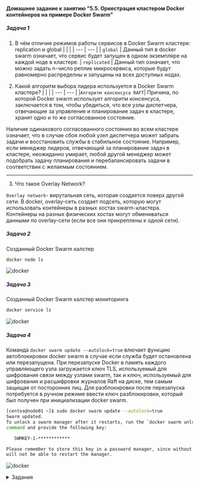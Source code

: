 #### Домашнее задание к занятию "5.5. Оркестрация кластером Docker контейнеров на примере Docker Swarm"

##### Задача 1
1. В чём отличие режимов работы сервисов в Docker Swarm кластере: replication и global
  |  |  |
   | --- | --- |
   | `global` | Данный тип в docker swarm означает, что сервис будет запущен в одном экземпляре на каждой ноде в кластере. 
   | `replicated` | Данный тип означает, что можно задать n-число реплик микросервиса, которые будут равномерно распределны и запущены на всех доступных нодах.

2. Какой алгоритм выбора лидера используется в Docker Swarm кластере?
 |  |  |
   | --- | --- |
   |`Алгоритм консенсуса RAFT`|  Причина, по которой Docker swarm использует алгоритм консенсуса, заключается в том, чтобы убедиться, что все узлы диспетчера, отвечающие за управление и планирование задач в кластере, хранят одно и то же согласованное состояние. 

Наличие одинакового согласованного состояния во всем кластере означает, что в случае сбоя любой узел диспетчера может забрать задачи и восстановить службы в стабильное состояние. Например, если менеджер лидеров, отвечающий за планирование задач в кластере, неожиданно умирает, любой другой менеджер может подобрать задачу планирования и перебалансировать задачи в соответствии с желаемым состоянием.
___

3. Что такое Overlay Network?

`Overlay network`- вирутальная сеть, которая создается поверх другой сети. В docker, overlay-сеть создает подсеть, которую могут использовать контейнеры в разных хостах swarm-кластера. Контейнеры на разных физических хостах могут обмениваться данными по overlay-сети (если все они прикреплены к одной сети).



##### Задача 2

Созданный Docker Swarm калстер 
```bash
docker node ls
```

![docker](img/docker_nodes.png)

##### Задача 3

Созданный Docker Swarm калстер мониторинга
```bash
docker service ls
```

![docker](img/docker_service.png)

##### Задача 4
Команда `docker swarm update --autolock=true` влючает функцию автоблокировки docker swarm в случае если служба будет остановлена или перезапущена. При перезапуске Docker в память каждого управляющего узла загружается ключ TLS, используемый для шифрования связи между узлами swarm, так и ключ, используемый для шифрования и расшифровки журналов Raft на диске, тем самым защищая от посторонних лиц. Для разблокировки после перезапуска потребуется в ручном режиме ввести ключ разблокировки, который был получен при инициализации docker swarm.

 ```bash  
[centos@node01 ~]$ sudo docker swarm update --autolock=true
Swarm updated.
To unlock a swarm manager after it restarts, run the `docker swarm unlock`
command and provide the following key:

    SWMKEY-1-************

Please remember to store this key in a password manager, since without it you
will not be able to restart the manager. 
```
![docker](img/docker_unlock.png)

<details>
<summary>Задания</summary>

# Домашнее задание к занятию "5.5. Оркестрация кластером Docker контейнеров на примере Docker Swarm"

## Задача 1

Дайте письменые ответы на следующие вопросы:

- В чём отличие режимов работы сервисов в Docker Swarm кластере: replication и global?
- Какой алгоритм выбора лидера используется в Docker Swarm кластере?
- Что такое Overlay Network?

## Задача 2

Создать ваш первый Docker Swarm кластер в Яндекс.Облаке

Для получения зачета, вам необходимо предоставить скриншот из терминала (консоли), с выводом команды:
```
docker node ls
```

## Задача 3

Создать ваш первый, готовый к боевой эксплуатации кластер мониторинга, состоящий из стека микросервисов.

Для получения зачета, вам необходимо предоставить скриншот из терминала (консоли), с выводом команды:
```
docker service ls
```

## Задача 4 (*)

Выполнить на лидере Docker Swarm кластера команду (указанную ниже) и дать письменное описание её функционала, что она делает и зачем она нужна:
```
# см.документацию: https://docs.docker.com/engine/swarm/swarm_manager_locking/
docker swarm update --autolock=true
```


---

### Как cдавать задание

Выполненное домашнее задание пришлите ссылкой на .md-файл в вашем репозитории.

---
